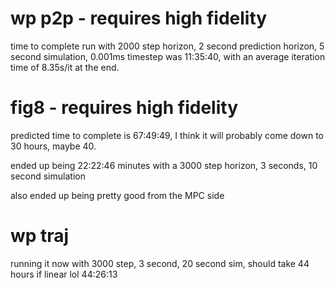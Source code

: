# wp p2p - requires high fidelity
time to complete run with 2000 step horizon, 2 second prediction horizon, 5 second simulation, 0.001ms timestep was 11:35:40, with an average iteration time of 8.35s/it at the end.

# fig8 - requires high fidelity
predicted time to complete is 67:49:49, I think it will probably come down to 30 hours, maybe 40.

ended up being 22:22:46 minutes with a 3000 step horizon, 3 seconds, 10 second simulation

also ended up being pretty good from the MPC side

# wp traj
running it now with 3000 step, 3 second, 20 second sim, should take 44 hours if linear lol
44:26:13

